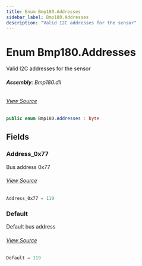 ```yaml
---
title: Enum Bmp180.Addresses
sidebar_label: Bmp180.Addresses
description: "Valid I2C addresses for the sensor"
---
```

# Enum Bmp180.Addresses
Valid I2C addresses for the sensor

###### **Assembly**: Bmp180.dll
###### [View Source](https://github.com/WildernessLabs/Meadow.Foundation.git/blob/develop/Source/Meadow.Foundation.Peripherals/Sensors.Atmospheric.Bmp180/Driver/Bmp180.Enums.cs#L8)
```csharp title="Declaration"
public enum Bmp180.Addresses : byte
```
## Fields
### Address_0x77
Bus address 0x77
###### [View Source](https://github.com/WildernessLabs/Meadow.Foundation.git/blob/develop/Source/Meadow.Foundation.Peripherals/Sensors.Atmospheric.Bmp180/Driver/Bmp180.Enums.cs#L13)
```csharp title="Declaration"
Address_0x77 = 119
```
### Default
Default bus address
###### [View Source](https://github.com/WildernessLabs/Meadow.Foundation.git/blob/develop/Source/Meadow.Foundation.Peripherals/Sensors.Atmospheric.Bmp180/Driver/Bmp180.Enums.cs#L17)
```csharp title="Declaration"
Default = 119
```
